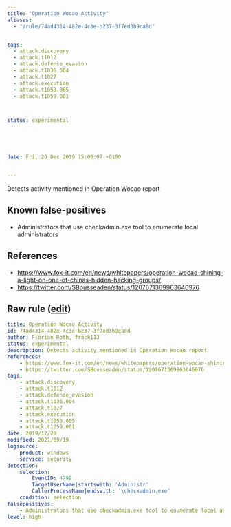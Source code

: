 ```yaml
---
title: "Operation Wocao Activity"
aliases:
  - "/rule/74ad4314-482e-4c3e-b237-3f7ed3b9ca8d"


tags:
  - attack.discovery
  - attack.t1012
  - attack.defense_evasion
  - attack.t1036.004
  - attack.t1027
  - attack.execution
  - attack.t1053.005
  - attack.t1059.001



status: experimental





date: Fri, 20 Dec 2019 15:00:07 +0100


---
```


Detects activity mentioned in Operation Wocao report

<!--more-->


## Known false-positives

* Administrators that use checkadmin.exe tool to enumerate local administrators



## References

* https://www.fox-it.com/en/news/whitepapers/operation-wocao-shining-a-light-on-one-of-chinas-hidden-hacking-groups/
* https://twitter.com/SBousseaden/status/1207671369963646976


## Raw rule ([edit](https://github.com/SigmaHQ/sigma/edit/master/rules/windows/builtin/security/win_apt_wocao.yml))
```yaml
title: Operation Wocao Activity
id: 74ad4314-482e-4c3e-b237-3f7ed3b9ca8d
author: Florian Roth, frack113
status: experimental
description: Detects activity mentioned in Operation Wocao report
references:
    - https://www.fox-it.com/en/news/whitepapers/operation-wocao-shining-a-light-on-one-of-chinas-hidden-hacking-groups/
    - https://twitter.com/SBousseaden/status/1207671369963646976
tags:
    - attack.discovery 
    - attack.t1012
    - attack.defense_evasion
    - attack.t1036.004
    - attack.t1027
    - attack.execution
    - attack.t1053.005
    - attack.t1059.001
date: 2019/12/20
modified: 2021/09/19
logsource:
    product: windows
    service: security
detection:
    selection:
        EventID: 4799
        TargetUserName|startswith: 'Administr'
        CallerProcessName|endswith: '\checkadmin.exe'
    condition: selection
falsepositives:
    - Administrators that use checkadmin.exe tool to enumerate local administrators
level: high
```
